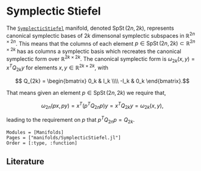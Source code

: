 # Symplectic Stiefel

The [`SymplecticStiefel`](@ref) manifold, denoted $\operatorname{SpSt}(2n, 2k)$, 
represents canonical symplectic bases of $2k$ dimensonal symplectic subspaces in $\mathbb{R}^{2n \times 2n}$. 
This means that the columns of each element $p \in \operatorname{SpSt}(2n, 2k) \subset \mathbb{R}^{2n \times 2k}$ 
has as columns a symplectic basis which recreates the canonical symplectic form over $\mathbb{R}^{2k \times 2k }$.
The canonical symplectic form is $\omega_{2k}(x, y) = x^T Q_{2k} y$ for elements $x, y \in \mathbb{R}^{2k \times 2k}$, with
````math
    Q_{2k} = 
    \begin{bmatrix}
     0_k  &  I_k \\\\
    -I_k  &  0_k
    \end{bmatrix}.
```` 
That means given an element $p \in \operatorname{SpSt}(2n, 2k)$ we require that, 
````math
    \omega_{2n} (p x, p y) = x^T(p^TQ_{2n}p)y = x^TQ_{2k}y = \omega_{2k}(x, y),
````
leading to the requirement on $p$ that $p^TQ_{2n}p = Q_{2k}$.

```@autodocs
Modules = [Manifolds]
Pages = ["manifolds/SymplecticStiefel.jl"]
Order = [:type, :function]
```

## Literature

